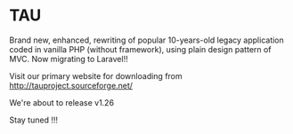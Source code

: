 # TAU
Brand new, enhanced, rewriting of popular 10-years-old legacy application coded in vanilla PHP (without framework), using plain design pattern of MVC. Now migrating to Laravel!!

Visit our primary website for downloading from http://tauproject.sourceforge.net/

We're about to release v1.26

Stay tuned !!!
